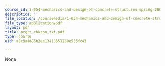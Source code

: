 ```yaml
---
course_id: 1-054-mechanics-and-design-of-concrete-structures-spring-2004
description: ''
file_location: /coursemedia/1-054-mechanics-and-design-of-concrete-structures-spring-2004/a8c9a0d85b2ee134136532a0e535fc43_prgrt_chkrpn_tkt.pdf
file_type: application/pdf
layout: pdf
title: prgrt_chkrpn_tkt.pdf
type: course
uid: a8c9a0d85b2ee134136532a0e535fc43

---
```

None